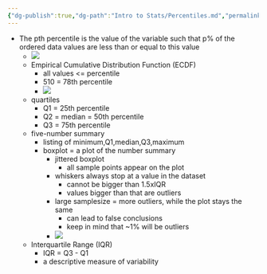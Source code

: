 ```yaml
---
{"dg-publish":true,"dg-path":"Intro to Stats/Percentiles.md","permalink":"/intro-to-stats/percentiles/","created":"2024-04-19T18:16:21.587-04:00","updated":"2025-07-07T17:21:02.392-04:00"}
---
```



- The pth percentile is the value of the variable such that p% of the ordered data values are less than or equal to this value
	- ![](https://i.imgur.com/pnnJF9t.png)
	- Empirical Cumulative Distribution Function (ECDF)
		- all values <= percentile
		- 510 = 78th percentile
		- ![](https://i.imgur.com/PZgHh0x.png)
	- quartiles
		- Q1 = 25th percentile
		- Q2 = median = 50th percentile
		- Q3 = 75th percentile
	- five-number summary
		- listing of minimum,Q1,median,Q3,maximum
		- boxplot = a plot of the number summary
			- jittered boxplot
				- all sample points appear on the plot
			- whiskers always stop at a value in the dataset
				- cannot be bigger than 1.5xIQR
				- values bigger than that are outliers
			- large samplesize = more outliers, while the plot stays the same
				- can lead to false conclusions
				- keep in mind that ~1% will be outliers
			- ![](https://i.imgur.com/erXBWY8.png)
	- Interquartile Range (IQR)
		- IQR = Q3 - Q1
		- a descriptive measure of variability